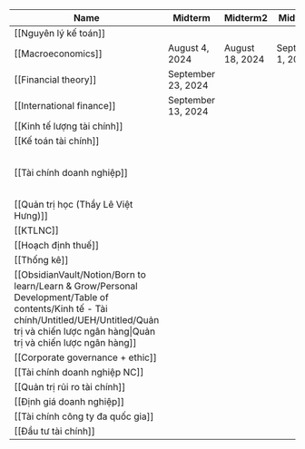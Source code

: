 |Name|Midterm|Midterm2|Midterm3|Midterm4|Passwords|
|---|---|---|---|---|---|
|[[Nguyên lý kế toán]]||||||
|[[Macroeconomics]]|August 4, 2024|August 18, 2024|September 1, 2024|September 15, 2024|Macro_LMHa  <br>Macro_economics|
|[[Financial theory]]|September 23, 2024||||CafeF|
|[[International finance]]|September 13, 2024||||Need casio|
|[[Kinh tế lượng tài chính]]||||||
|[[Kế toán tài chính]]||||||
|[[Tài chính doanh nghiệp]]|||||Chứng khoán, ngân hàng or kế toán trưởng  <br>Tái cơ cấu?|
|[[Quản trị học (Thầy Lê Việt Hưng)]]||||||
|[[KTLNC]]||||||
|[[Hoạch định thuế]]||||||
|[[Thống kê]]||||||
|[[ObsidianVault/Notion/Born to learn/Learn & Grow/Personal Development/Table of contents/Kinh tế - Tài chính/Untitled/UEH/Untitled/Quản trị và chiến lược ngân hàng\|Quản trị và chiến lược ngân hàng]]||||||
|[[Corporate governance + ethic]]||||||
|[[Tài chính doanh nghiệp NC]]||||||
|[[Quản trị rủi ro tài chính]]||||||
|[[Định giá doanh nghiệp]]||||||
|[[Tài chính công ty đa quốc gia]]||||||
|[[Đầu tư tài chính]]||||||